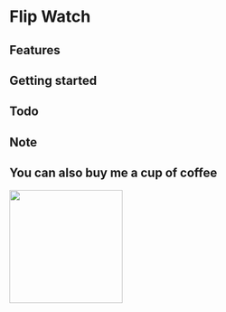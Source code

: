 # Flip Watch

## Features


## Getting started

## Todo


## Note


## You can also buy me a cup of coffee
<a href="https://www.buymeacoffee.com/jempatellbv"><img src="https://cdn.buymeacoffee.com/buttons/v2/default-yellow.png" width=200px></a>